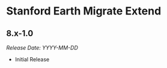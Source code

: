# Stanford Earth Migrate Extend

8.x-1.0
--------------------------------------------------------------------------------  
_Release Date: YYYY-MM-DD_

- Initial Release
